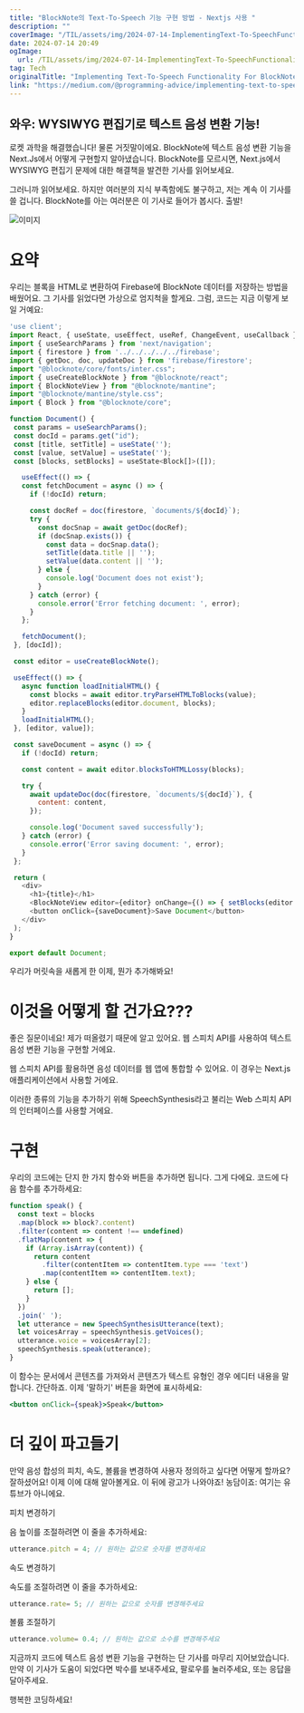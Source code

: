 ```yaml
---
title: "BlockNote의 Text-To-Speech 기능 구현 방법 - Nextjs 사용 "
description: ""
coverImage: "/TIL/assets/img/2024-07-14-ImplementingText-To-SpeechFunctionalityForBlockNoteInNextJs_0.png"
date: 2024-07-14 20:49
ogImage: 
  url: /TIL/assets/img/2024-07-14-ImplementingText-To-SpeechFunctionalityForBlockNoteInNextJs_0.png
tag: Tech
originalTitle: "Implementing Text-To-Speech Functionality For BlockNote In NextJs"
link: "https://medium.com/@programming-advice/implementing-text-to-speech-functionality-for-blocknote-in-next-js-72c6b79be739"
---
```



## 와우: WYSIWYG 편집기로 텍스트 음성 변환 기능!

로켓 과학을 해결했습니다! 물론 거짓말이에요. BlockNote에 텍스트 음성 변환 기능을 Next.Js에서 어떻게 구현할지 알아냈습니다. BlockNote를 모르시면, Next.js에서 WYSIWYG 편집기 문제에 대한 해결책을 발견한 기사를 읽어보세요.

그러니까 읽어보세요. 하지만 여러분의 지식 부족함에도 불구하고, 저는 계속 이 기사를 쓸 겁니다. BlockNote를 아는 여러분은 이 기사로 들어가 봅시다. 출발!

![이미지](/TIL/assets/img/2024-07-14-ImplementingText-To-SpeechFunctionalityForBlockNoteInNextJs_0.png)

<!-- TIL 수평 -->
<ins class="adsbygoogle"
     style="display:block"
     data-ad-client="ca-pub-4877378276818686"
     data-ad-slot="1549334788"
     data-ad-format="auto"
     data-full-width-responsive="true"></ins>
<script>
(adsbygoogle = window.adsbygoogle || []).push({});
</script>

# 요약

우리는 블록을 HTML로 변환하여 Firebase에 BlockNote 데이터를 저장하는 방법을 배웠어요. 그 기사를 읽었다면 가상으로 엄지척을 할게요. 그럼, 코드는 지금 이렇게 보일 거예요:

```js
'use client';
import React, { useState, useEffect, useRef, ChangeEvent, useCallback } from 'react';
import { useSearchParams } from 'next/navigation';
import { firestore } from '../../../../../firebase';
import { getDoc, doc, updateDoc } from 'firebase/firestore';
import "@blocknote/core/fonts/inter.css";
import { useCreateBlockNote } from "@blocknote/react";
import { BlockNoteView } from "@blocknote/mantine";
import "@blocknote/mantine/style.css";
import { Block } from "@blocknote/core";

function Document() {
 const params = useSearchParams();
 const docId = params.get("id");
 const [title, setTitle] = useState('');
 const [value, setValue] = useState('');
 const [blocks, setBlocks] = useState<Block[]>([]);

   useEffect(() => {
   const fetchDocument = async () => {
     if (!docId) return;

     const docRef = doc(firestore, `documents/${docId}`);
     try {
       const docSnap = await getDoc(docRef);
       if (docSnap.exists()) {
         const data = docSnap.data();
         setTitle(data.title || '');
         setValue(data.content || '');
       } else {
         console.log('Document does not exist');
       }
     } catch (error) {
       console.error('Error fetching document: ', error);
     }
   };

   fetchDocument();
 }, [docId]);

 const editor = useCreateBlockNote();

 useEffect(() => {
   async function loadInitialHTML() {
     const blocks = await editor.tryParseHTMLToBlocks(value);
     editor.replaceBlocks(editor.document, blocks);
   }
   loadInitialHTML();
 }, [editor, value]);

 const saveDocument = async () => {
   if (!docId) return;

   const content = await editor.blocksToHTMLLossy(blocks);

   try {
     await updateDoc(doc(firestore, `documents/${docId}`), {
       content: content,
     });

     console.log('Document saved successfully');
   } catch (error) {
     console.error('Error saving document: ', error);
   }
 };

 return (
   <div>
     <h1>{title}</h1>
     <BlockNoteView editor={editor} onChange={() => { setBlocks(editor.document); }} />
     <button onClick={saveDocument}>Save Document</button>
   </div>
 );
}

export default Document;
```

우리가 머릿속을 새롭게 한 이제, 뭔가 추가해봐요!

<!-- TIL 수평 -->
<ins class="adsbygoogle"
     style="display:block"
     data-ad-client="ca-pub-4877378276818686"
     data-ad-slot="1549334788"
     data-ad-format="auto"
     data-full-width-responsive="true"></ins>
<script>
(adsbygoogle = window.adsbygoogle || []).push({});
</script>

# 이것을 어떻게 할 건가요???

좋은 질문이네요! 제가 떠올렸기 때문에 알고 있어요. 웹 스피치 API를 사용하여 텍스트 음성 변환 기능을 구현할 거에요.

웹 스피치 API를 활용하면 음성 데이터를 웹 앱에 통합할 수 있어요. 이 경우는 Next.js 애플리케이션에서 사용할 거에요.

이러한 종류의 기능을 추가하기 위해 SpeechSynthesis라고 불리는 Web 스피치 API의 인터페이스를 사용할 거에요.

<!-- TIL 수평 -->
<ins class="adsbygoogle"
     style="display:block"
     data-ad-client="ca-pub-4877378276818686"
     data-ad-slot="1549334788"
     data-ad-format="auto"
     data-full-width-responsive="true"></ins>
<script>
(adsbygoogle = window.adsbygoogle || []).push({});
</script>

# 구현

우리의 코드에는 단지 한 가지 함수와 버튼을 추가하면 됩니다. 그게 다에요. 코드에 다음 함수를 추가하세요:

```js
function speak() {
  const text = blocks
  .map(block => block?.content)
  .filter(content => content !== undefined)
  .flatMap(content => {
    if (Array.isArray(content)) {
      return content
        .filter(contentItem => contentItem.type === 'text')
        .map(contentItem => contentItem.text);
    } else {
      return [];
    }
  })
  .join(' ');
  let utterance = new SpeechSynthesisUtterance(text);
  let voicesArray = speechSynthesis.getVoices();
  utterance.voice = voicesArray[2];
  speechSynthesis.speak(utterance);
}
```

이 함수는 문서에서 콘텐츠를 가져와서 콘텐츠가 텍스트 유형인 경우 에디터 내용을 말합니다. 간단하죠. 이제 '말하기' 버튼을 화면에 표시하세요:

<!-- TIL 수평 -->
<ins class="adsbygoogle"
     style="display:block"
     data-ad-client="ca-pub-4877378276818686"
     data-ad-slot="1549334788"
     data-ad-format="auto"
     data-full-width-responsive="true"></ins>
<script>
(adsbygoogle = window.adsbygoogle || []).push({});
</script>

```jsx
<button onClick={speak}>Speak</button>
```

# 더 깊이 파고들기

만약 음성 합성의 피치, 속도, 볼륨을 변경하여 사용자 정의하고 싶다면 어떻게 할까요? 잘하셨어요! 이제 이에 대해 알아볼게요. 이 뒤에 광고가 나와야죠! 농담이죠: 여기는 유튜브가 아니에요.

피치 변경하기

<!-- TIL 수평 -->
<ins class="adsbygoogle"
     style="display:block"
     data-ad-client="ca-pub-4877378276818686"
     data-ad-slot="1549334788"
     data-ad-format="auto"
     data-full-width-responsive="true"></ins>
<script>
(adsbygoogle = window.adsbygoogle || []).push({});
</script>

음 높이를 조절하려면 이 줄을 추가하세요:

```js
utterance.pitch = 4; // 원하는 값으로 숫자를 변경하세요
```

속도 변경하기

속도를 조절하려면 이 줄을 추가하세요:

<!-- TIL 수평 -->
<ins class="adsbygoogle"
     style="display:block"
     data-ad-client="ca-pub-4877378276818686"
     data-ad-slot="1549334788"
     data-ad-format="auto"
     data-full-width-responsive="true"></ins>
<script>
(adsbygoogle = window.adsbygoogle || []).push({});
</script>

```js
utterance.rate= 5; // 원하는 값으로 숫자를 변경해주세요
```

볼륨 조절하기

```js
utterance.volume= 0.4; // 원하는 값으로 소수를 변경해주세요
```

지금까지 코드에 텍스트 음성 변환 기능을 구현하는 단 기사를 마무리 지어보았습니다. 만약 이 기사가 도움이 되었다면 박수를 보내주세요, 팔로우를 눌러주세요, 또는 응답을 달아주세요.

<!-- TIL 수평 -->
<ins class="adsbygoogle"
     style="display:block"
     data-ad-client="ca-pub-4877378276818686"
     data-ad-slot="1549334788"
     data-ad-format="auto"
     data-full-width-responsive="true"></ins>
<script>
(adsbygoogle = window.adsbygoogle || []).push({});
</script>

행복한 코딩하세요!